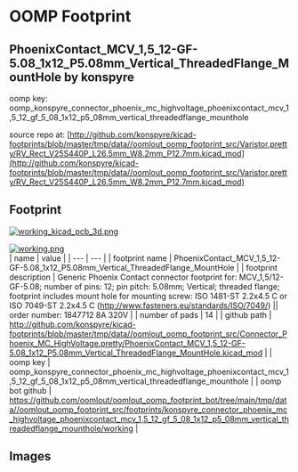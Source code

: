 # OOMP Footprint  
## PhoenixContact_MCV_1,5_12-GF-5.08_1x12_P5.08mm_Vertical_ThreadedFlange_MountHole  by konspyre  
  
oomp key: oomp_konspyre_connector_phoenix_mc_highvoltage_phoenixcontact_mcv_1,5_12_gf_5_08_1x12_p5_08mm_vertical_threadedflange_mounthole  
  
source repo at: [http://github.com/konspyre/kicad-footprints/blob/master/tmp/data//oomlout_oomp_footprint_src/Varistor.pretty/RV_Rect_V25S440P_L26.5mm_W8.2mm_P12.7mm.kicad_mod](http://github.com/konspyre/kicad-footprints/blob/master/tmp/data//oomlout_oomp_footprint_src/Varistor.pretty/RV_Rect_V25S440P_L26.5mm_W8.2mm_P12.7mm.kicad_mod)  
## Footprint  
  
[![working_kicad_pcb_3d.png](working_kicad_pcb_3d_600.png)](working_kicad_pcb_3d.png)  
  
[![working.png](working_600.png)](working.png)  
| name | value | 
| --- | --- | 
| footprint name | PhoenixContact_MCV_1,5_12-GF-5.08_1x12_P5.08mm_Vertical_ThreadedFlange_MountHole | 
| footprint description | Generic Phoenix Contact connector footprint for: MCV_1,5/12-GF-5.08; number of pins: 12; pin pitch: 5.08mm; Vertical; threaded flange; footprint includes mount hole for mounting screw: ISO 1481-ST 2.2x4.5 C or ISO 7049-ST 2.2x4.5 C (http://www.fasteners.eu/standards/ISO/7049/) || order number: 1847712 8A 320V | 
| number of pads | 14 | 
| github path | http://github.com/konspyre/kicad-footprints/blob/master/tmp/data//oomlout_oomp_footprint_src/Connector_Phoenix_MC_HighVoltage.pretty/PhoenixContact_MCV_1,5_12-GF-5.08_1x12_P5.08mm_Vertical_ThreadedFlange_MountHole.kicad_mod | 
| oomp key | oomp_konspyre_connector_phoenix_mc_highvoltage_phoenixcontact_mcv_1,5_12_gf_5_08_1x12_p5_08mm_vertical_threadedflange_mounthole | 
| oomp bot github | https://github.com/oomlout/oomlout_oomp_footprint_bot/tree/main/tmp/data//oomlout_oomp_footprint_src/footprints/konspyre_connector_phoenix_mc_highvoltage_phoenixcontact_mcv_1,5_12_gf_5_08_1x12_p5_08mm_vertical_threadedflange_mounthole/working | 
## Images  
